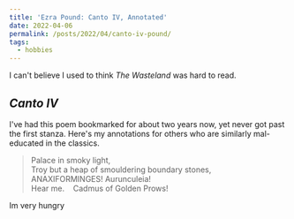 ```yaml
---
title: 'Ezra Pound: Canto IV, Annotated'
date: 2022-04-06
permalink: /posts/2022/04/canto-iv-pound/
tags:
  - hobbies
---
```


I can't believe I used to think _The Wasteland_ was hard to read.

## _Canto IV_
I've had this poem bookmarked for about two years now, yet never got past the first stanza. Here's my annotations for others who are similarly mal-educated in the classics.

> Palace in smoky light, </br>
> Troy but a heap of smouldering boundary stones, </br>
> ANAXIFORMINGES!  Aurunculeia! </br>
> Hear me.&nbsp; &nbsp; Cadmus of Golden Prows!  </br>

[^1]: sup

Im very hungry
